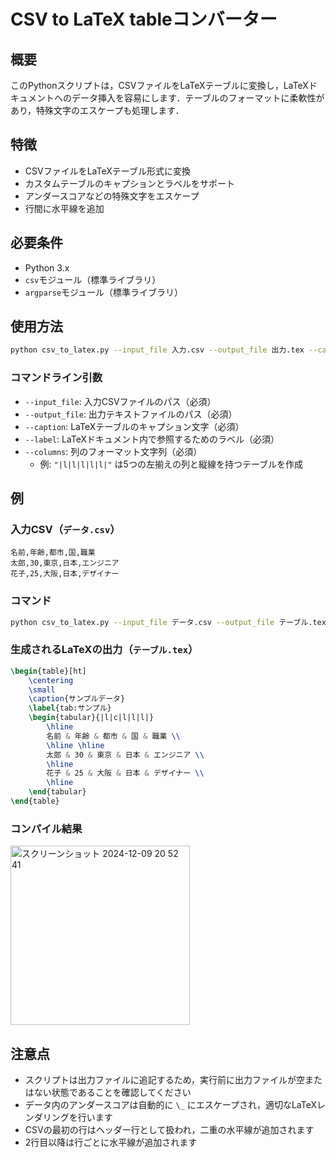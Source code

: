 # CSV to LaTeX tableコンバーター

## 概要

このPythonスクリプトは，CSVファイルをLaTeXテーブルに変換し，LaTeXドキュメントへのデータ挿入を容易にします．テーブルのフォーマットに柔軟性があり，特殊文字のエスケープも処理します．

## 特徴

- CSVファイルをLaTeXテーブル形式に変換
- カスタムテーブルのキャプションとラベルをサポート
- アンダースコアなどの特殊文字をエスケープ
- 行間に水平線を追加

## 必要条件

- Python 3.x
- `csv`モジュール（標準ライブラリ）
- `argparse`モジュール（標準ライブラリ）

## 使用方法

```bash
python csv_to_latex.py --input_file 入力.csv --output_file 出力.tex --caption "マイテーブルのキャプション" --label "tab:マイテーブル" --columns "|l|l|l|l|l|"
```

### コマンドライン引数

- `--input_file`: 入力CSVファイルのパス（必須）
- `--output_file`: 出力テキストファイルのパス（必須）
- `--caption`: LaTeXテーブルのキャプション文字（必須）
- `--label`: LaTeXドキュメント内で参照するためのラベル（必須）
- `--columns`: 列のフォーマット文字列（必須）
  - 例: `"|l|l|l|l|l|"` は5つの左揃えの列と縦線を持つテーブルを作成

## 例

### 入力CSV（`データ.csv`）
```
名前,年齢,都市,国,職業
太郎,30,東京,日本,エンジニア
花子,25,大阪,日本,デザイナー
```

### コマンド
```bash
python csv_to_latex.py --input_file データ.csv --output_file テーブル.tex --caption "サンプルデータ" --label "tab:サンプル" --columns "|l|c|l|l|l|"
```

### 生成されるLaTeXの出力（`テーブル.tex`）
```latex
\begin{table}[ht]
    \centering
    \small
    \caption{サンプルデータ}
    \label{tab:サンプル}
    \begin{tabular}{|l|c|l|l|l|}
        \hline
        名前 & 年齢 & 都市 & 国 & 職業 \\
        \hline \hline
        太郎 & 30 & 東京 & 日本 & エンジニア \\
        \hline
        花子 & 25 & 大阪 & 日本 & デザイナー \\
        \hline
    \end{tabular} 
\end{table}
```

### コンパイル結果
<img width="287" alt="スクリーンショット 2024-12-09 20 52 41" src="https://github.com/user-attachments/assets/9643b9fa-04fa-4e87-b08f-2b3f1f373fed">

## 注意点

- スクリプトは出力ファイルに追記するため，実行前に出力ファイルが空またはない状態であることを確認してください
- データ内のアンダースコアは自動的に `\_` にエスケープされ，適切なLaTeXレンダリングを行います
- CSVの最初の行はヘッダー行として扱われ，二重の水平線が追加されます
- 2行目以降は行ごとに水平線が追加されます
